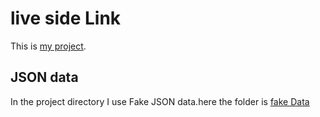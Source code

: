 # live side Link

This is  [my project](https://muslim-developer-41c72c.netlify.app/).

## JSON data 

In the project directory I use Fake JSON data.here the folder is [fake Data](fakeData.json)
